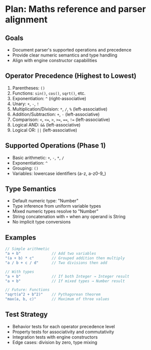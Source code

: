 # Plan: Maths reference and parser alignment

## Goals
- Document parser's supported operations and precedence
- Provide clear numeric semantics and type handling
- Align with engine constructor capabilities

## Operator Precedence (Highest to Lowest)
1. Parentheses: `()`
2. Functions: `sin()`, `cos()`, `sqrt()`, etc.
3. Exponentiation: `^` (right-associative)
4. Unary: `+`, `-`, `!`
5. Multiplication/Division: `*`, `/`, `%` (left-associative)
6. Addition/Subtraction: `+`, `-` (left-associative)
7. Comparison: `<`, `<=`, `>`, `>=`, `==`, `!=` (left-associative)
8. Logical AND: `&&` (left-associative)
9. Logical OR: `||` (left-associative)

## Supported Operations (Phase 1)
- Basic arithmetic: `+`, `-`, `*`, `/`
- Exponentiation: `^`
- Grouping: `()`
- Variables: lowercase identifiers (a-z, a-z0-9_)

## Type Semantics
- Default numeric type: "Number"
- Type inference from uniform variable types
- Mixed numeric types resolve to "Number"
- String concatenation with `+` when any operand is String
- No implicit type conversions

## Examples
```typescript
// Simple arithmetic
"a + b"              // Add two variables
"(a + b) * c"        // Grouped addition then multiply
"a / b + c / d"      // Two divisions then add

// With types
"a + b"              // If both Integer → Integer result
"a + b"              // If mixed types → Number result

// Future: Functions
"sqrt(a^2 + b^2)"    // Pythagorean theorem
"max(a, b, c)"       // Maximum of three values
```

## Test Strategy
- Behavior tests for each operator precedence level
- Property tests for associativity and commutativity
- Integration tests with engine constructors
- Edge cases: division by zero, type mixing
